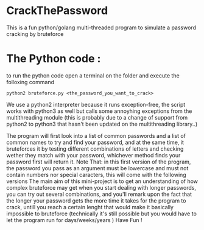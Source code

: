 # CrackThePassword
This is a fun python/golang multi-threaded program to simulate a password cracking by bruteforce
# The Python code :
to run the python code open a terminal on the folder and execute the folloxing command 
```
python2 bruteforce.py <the_password_you_want_to_crack>
```
We use a python2 interpreter because it runs exception-free, the script works with python3 as well but calls some annoyhing exceptions from the multithreading module (this is probably due to a change of support from python2 to python3 that hasn't been updated on the multithreading library..)

The program will first look into a list of common passwords and a list of common names to try and find your password, and at the same time, it bruteforces it by testing different combinations of letters and checking wether they match with your password, whichever method finds your password first will return it.
Note That: in this first version of the program, the password you pass as an argument must be lowercase and must not contain numbers nor special caracters, this will come with the following versions
The main aim of this mini-project is to get an understanding of how complex bruteforce may get when you start dealing with longer passwords, you can try out several combinations, and you'll remark upon the fact that the longer your password gets the more time it takes for the program to crack, untill you reach a certain lenght that would make it basically impossible to bruteforce (technically it's still possible but you would have to let the program run for days/weeks/years )
Have Fun !

